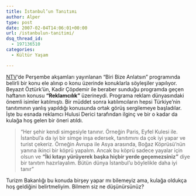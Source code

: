 ```yaml
---
title: İstanbul’un Tanıtımı
author: Alper
type: post
date: 2007-02-04T14:06:01+00:00
url: /istanbulun-tanitimi/
dsq_thread_id:
  - 197136510
categories:
  - Kültür Yaşam

---
```

[NTV][1]&#8216;de Perşembe akşamları yayınlanan &#8220;Biri Bize Anlatsın&#8221; programında belirli bir konu ele alınıp o konu üzerinde konuklarla söyleşiler yapılıyor. Beyazıt Öztürk&#8217;ün, Kadir Çöpdemir ile beraber sunduğu programda geçen haftanın konusu **&#8220;Reklamcılık&#8221;** üzerineydi. Programa reklam dünyasındaki önemli isimler katılmıştı. Bir müddet sonra katılımcıların hepsi Türkiye&#8217;nin tanıtımının yanlış yapıldığı konusunda ortak görüş sergilemeye başladılar. İşte bu esnada reklamcı Hulusi Derici tarafından ilginç ve bir o kadar da kulağa hoş gelen bir öneri atıldı.

> &#8220;Her şehir kendi simgesiyle tanınır. Örneğin Paris, Eyfel Kulesi ile. İstanbul&#8217;a da iyi bir simge inşa edersek, tanıtımını da çok iyi yapar ve turist çekeriz. Örneğin Avrupa ile Asya arasında, Boğaz Köprüsü&#8217;nün yanına ikinci bir köprü yapalım. Ancak bu köprü sadece yayalar için olsun ve **&#8220;İki kıtayı yürüyerek başka hiçbir yerde geçemezsiniz&#8221;** diye bir tanıtım hazırlayalım. Bütün dünya İstanbul&#8217;u böylelikle daha iyi tanır&#8221;

Turizm Bakanlığı bu konuda birşey yapar mı bilemeyiz ama, kulağa oldukça hoş geldiğini belirtmeliyim. Bilmem siz ne düşünürsünüz?

 [1]: http://www.ntv.com.tr/